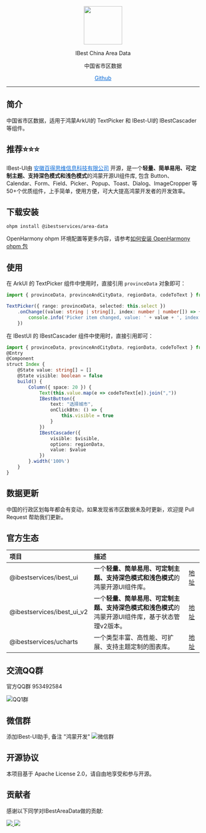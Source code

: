 <p align="center">
    <img src="https://ibestservices.github.io/ibest-ui/AppScope/resources/base/media/app_logo_trans.png" width="100">
</p>

<p align="center">IBest China Area Data</p>

<p align="center">中国省市区数据</p>

<p align="center">
    <a style="color:#0366d6;" href="https://github.com/ibestservices/area-data">Github</a>
</p>

---

## 简介

中国省市区数据，适用于鸿蒙ArkUI的 TextPicker 和 IBest-UI的 IBestCascader 等组件。

## 推荐⭐️⭐️⭐️
IBest-UI由 <a style="color:#0366d6;" href="https://www.ibestservices.com/" target="_blank">安徽百得思维信息科技有限公司</a>
开源，是一个**轻量、简单易用、可定制主题、支持深色模式和浅色模式**的鸿蒙开源UI组件库, 包含 Button、Calendar、Form、Field、Picker、Popup、Toast、Dialog、ImageCropper 等50+个优质组件，上手简单，使用方便，可大大提高鸿蒙开发者的开发效率。

## 下载安装

`ohpm install @ibestservices/area-data`

OpenHarmony ohpm 环境配置等更多内容，请参考[如何安装 OpenHarmony ohpm 包](https://gitee.com/openharmony-tpc/docs/blob/master/OpenHarmony_har_usage.md)

## 使用
在 ArkUI 的 TextPicker 组件中使用时，直接引用 `provinceData` 对象即可：

```ts
import { provinceData, provinceAndCityData, regionData, codeToText } from "@ibestservices/area-data"

TextPicker({ range: provinceData, selected: this.select })
    .onChange((value: string | string[], index: number | number[]) => {
        console.info('Picker item changed, value: ' + value + ', index: ' + index)
    })
```

在 IBestUI 的 IBestCascader 组件中使用时，直接引用即可：
```ts
import { provinceData, provinceAndCityData, regionData, codeToText } from "@ibestservices/area-data"
@Entry
@Component
struct Index {
    @State value: string[] = []
    @State visible: boolean = false
    build() {
        Column({ space: 20 }) {
            Text(this.value.map(e => codeToText[e]).join(","))
            IBestButton({
                text: "选择城市",
                onClickBtn: () => {
                    this.visible = true
                }
            })
            IBestCascader({
                visible: $visible,
                options: regionData,
                value: $value
            })
        }.width('100%')
    }
}
```

## 数据更新

中国的行政区划每年都会有变动，如果发现省市区数据未及时更新，欢迎提 Pull Request 帮助我们更新。

## 官方生态

| 项目                     | 描述                                                    |                                                                                                   |
|:-----------------------|:------------------------------------------------------|:--------------------------------------------------------------------------------------------------|
| @ibestservices/ibest_ui | 一个**轻量、简单易用、可定制主题、支持深色模式和浅色模式**的鸿蒙开源UI组件库。 | <a href="https://ohpm.openharmony.cn/#/cn/detail/@ibestservices%2Fibest-ui" target="_blank">地址</a> |
| @ibestservices/ibest_ui_v2 | 一个**轻量、简单易用、可定制主题、支持深色模式和浅色模式**的鸿蒙开源UI组件库，基于状态管理v2版本。 | <a href="https://ohpm.openharmony.cn/#/cn/detail/@ibestservices%2Fibest-ui-v2" target="_blank">地址</a> |
| @ibestservices/ucharts | 一个类型丰富、高性能、可扩展、支持主题定制的图表库。  | <a href="https://ohpm.openharmony.cn/#/cn/detail/@ibestservices%2Fucharts" target="_blank">地址</a> |

## 交流QQ群
官方QQ群 953492584

![QQ1群](https://ibestservices.github.io/ibest-ui/screenshot/QQ%E7%BE%A4.jpg)

## 微信群
添加IBest-UI助手, 备注 "鸿蒙开发"
![微信群](https://ibestservices.github.io/ibest-ui/screenshot/IBest-UI助手.jpg)

## 开源协议
本项目基于 Apache License 2.0，请自由地享受和参与开源。

## 贡献者
感谢以下同学对IBestAreaData做的贡献:

<a href="https://github.com/damengbuxing">
  <img src="https://avatars.githubusercontent.com/u/42673795?s=64&v=4" />
</a>
<a href="https://github.com/542154968">
  <img src="https://avatars.githubusercontent.com/u/25705659?s=64&v=4" />
</a>
